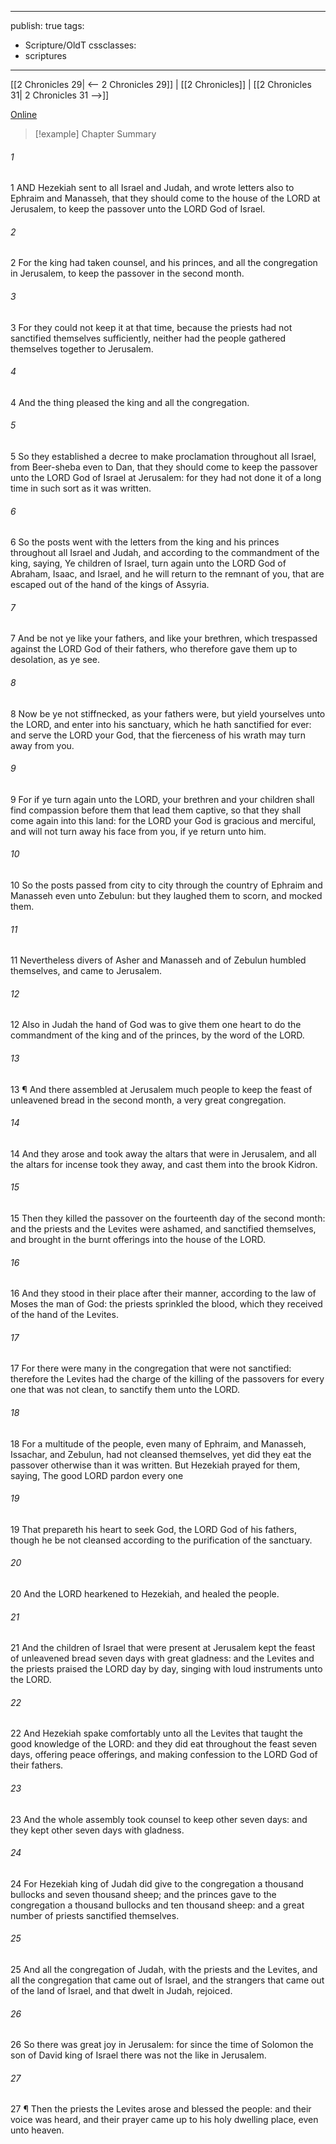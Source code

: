 

---
publish: true
tags:
  - Scripture/OldT
cssclasses:
  - scriptures
---
[[2 Chronicles 29| <-- 2 Chronicles 29]] | [[2 Chronicles]] | [[2 Chronicles 31| 2 Chronicles 31 -->]]

[Online](https://churchofjesuschrist.org/study/scriptures/ot/2-chr/30?lang=eng)

>[!example] Chapter Summary
>
###### 1
1 AND Hezekiah sent to all Israel and Judah, and wrote letters also to Ephraim and Manasseh, that they should come to the house of the LORD at Jerusalem, to keep the passover unto the LORD God of Israel.
###### 2
2 For the king had taken counsel, and his princes, and all the congregation in Jerusalem, to keep the passover in the second month.
###### 3
3 For they could not keep it at that time, because the priests had not sanctified themselves sufficiently, neither had the people gathered themselves together to Jerusalem.
###### 4
4 And the thing pleased the king and all the congregation.
###### 5
5 So they established a decree to make proclamation throughout all Israel, from Beer-sheba even to Dan, that they should come to keep the passover unto the LORD God of Israel at Jerusalem: for they had not done it of a long time in such sort as it was written.
###### 6
6 So the posts went with the letters from the king and his princes throughout all Israel and Judah, and according to the commandment of the king, saying, Ye children of Israel, turn again unto the LORD God of Abraham, Isaac, and Israel, and he will return to the remnant of you, that are escaped out of the hand of the kings of Assyria.
###### 7
7 And be not ye like your fathers, and like your brethren, which trespassed against the LORD God of their fathers, who therefore gave them up to desolation, as ye see.
###### 8
8 Now be ye not stiffnecked, as your fathers were, but yield yourselves unto the LORD, and enter into his sanctuary, which he hath sanctified for ever: and serve the LORD your God, that the fierceness of his wrath may turn away from you.
###### 9
9 For if ye turn again unto the LORD, your brethren and your children shall find compassion before them that lead them captive, so that they shall come again into this land: for the LORD your God is gracious and merciful, and will not turn away his face from you, if ye return unto him.
###### 10
10 So the posts passed from city to city through the country of Ephraim and Manasseh even unto Zebulun: but they laughed them to scorn, and mocked them.
###### 11
11 Nevertheless divers of Asher and Manasseh and of Zebulun humbled themselves, and came to Jerusalem.
###### 12
12 Also in Judah the hand of God was to give them one heart to do the commandment of the king and of the princes, by the word of the LORD.
###### 13
13 ¶ And there assembled at Jerusalem much people to keep the feast of unleavened bread in the second month, a very great congregation.
###### 14
14 And they arose and took away the altars that were in Jerusalem, and all the altars for incense took they away, and cast them into the brook Kidron.
###### 15
15 Then they killed the passover on the fourteenth day of the second month: and the priests and the Levites were ashamed, and sanctified themselves, and brought in the burnt offerings into the house of the LORD.
###### 16
16 And they stood in their place after their manner, according to the law of Moses the man of God: the priests sprinkled the blood, which they received of the hand of the Levites.
###### 17
17 For there were many in the congregation that were not sanctified: therefore the Levites had the charge of the killing of the passovers for every one that was not clean, to sanctify them unto the LORD.
###### 18
18 For a multitude of the people, even many of Ephraim, and Manasseh, Issachar, and Zebulun, had not cleansed themselves, yet did they eat the passover otherwise than it was written.  But Hezekiah prayed for them, saying, The good LORD pardon every one
###### 19
19 That prepareth his heart to seek God, the LORD God of his fathers, though he be not cleansed according to the purification of the sanctuary.
###### 20
20 And the LORD hearkened to Hezekiah, and healed the people.
###### 21
21 And the children of Israel that were present at Jerusalem kept the feast of unleavened bread seven days with great gladness: and the Levites and the priests praised the LORD day by day, singing with loud instruments unto the LORD.
###### 22
22 And Hezekiah spake comfortably unto all the Levites that taught the good knowledge of the LORD: and they did eat throughout the feast seven days, offering peace offerings, and making confession to the LORD God of their fathers.
###### 23
23 And the whole assembly took counsel to keep other seven days: and they kept other seven days with gladness.
###### 24
24 For Hezekiah king of Judah did give to the congregation a thousand bullocks and seven thousand sheep; and the princes gave to the congregation a thousand bullocks and ten thousand sheep: and a great number of priests sanctified themselves.
###### 25
25 And all the congregation of Judah, with the priests and the Levites, and all the congregation that came out of Israel, and the strangers that came out of the land of Israel, and that dwelt in Judah, rejoiced.
###### 26
26 So there was great joy in Jerusalem: for since the time of Solomon the son of David king of Israel there was not the like in Jerusalem.
###### 27
27 ¶ Then the priests the Levites arose and blessed the people: and their voice was heard, and their prayer came up to his holy dwelling place, even unto heaven.



